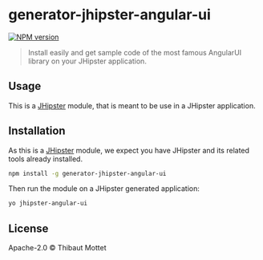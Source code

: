 # generator-jhipster-angular-ui
[![NPM version][npm-image]][npm-url]
> Install easily and get sample code of the most famous AngularUI library on your JHipster application.

## Usage

This is a [JHipster](http://jhipster.github.io/) module, that is meant to be use in a JHipster application.



## Installation

As this is a [JHipster](http://jhipster.github.io/) module, we expect you have JHipster and its related tools already installed.

```bash
npm install -g generator-jhipster-angular-ui
```

Then run the module on a JHipster generated application:

```bash
yo jhipster-angular-ui
```

## License

Apache-2.0 © Thibaut Mottet


[npm-image]: https://img.shields.io/npm/v/generator-jhipster-angular-ui.svg
[npm-url]: https://npmjs.org/package/generator-jhipster-angular-ui
